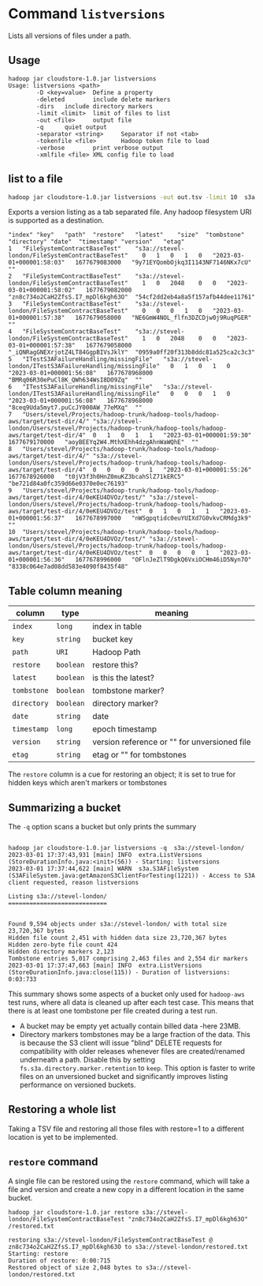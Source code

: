 <!---
  Licensed under the Apache License, Version 2.0 (the "License");
  you may not use this file except in compliance with the License.
  You may obtain a copy of the License at

   http://www.apache.org/licenses/LICENSE-2.0

  Unless required by applicable law or agreed to in writing, software
  distributed under the License is distributed on an "AS IS" BASIS,
  WITHOUT WARRANTIES OR CONDITIONS OF ANY KIND, either express or implied.
  See the License for the specific language governing permissions and
  limitations under the License. See accompanying LICENSE file.
-->

# Command `listversions`

Lists all versions of files under a path.

## Usage

```
hadoop jar cloudstore-1.0.jar listversions
Usage: listversions <path>
        -D <key=value>  Define a property
        -deleted        include delete markers
        -dirs   include directory markers        
        -limit <limit>  limit of files to list
        -out <file>     output file
        -q      quiet output
        -separator <string>     Separator if not <tab>
        -tokenfile <file>       Hadoop token file to load
        -verbose        print verbose output
        -xmlfile <file> XML config file to load

```

## list to a file

```bash
hadoop jar cloudstore-1.0.jar listversions -out out.tsv -limit 10  s3a://stevel-london/
```

Exports a version listing as a tab separated file. Any hadoop filesystem URI is supported as a destination.

```csv
"index"	"key"	"path"	"restore"	"latest"	"size"	"tombstone"	"directory"	"date"	"timestamp"	"version"	"etag"
1	"FileSystemContractBaseTest"	"s3a://stevel-london/FileSystemContractBaseTest"	0	1	0	1	0	"2023-03-01+000001:58:03"	1677679083000	"9y71EYQombOjkq3I1143NF7146NKx7cU"	""
2	"FileSystemContractBaseTest"	"s3a://stevel-london/FileSystemContractBaseTest"	1	0	2048	0	0	"2023-03-01+000001:58:02"	1677679082000	"zn8c734o2CaH2ZfsS.I7_mpDl6kgh63O"	"54cf2dd2eb4a8a5f157afb44dee11761"
3	"FileSystemContractBaseTest"	"s3a://stevel-london/FileSystemContractBaseTest"	0	0	0	1	0	"2023-03-01+000001:57:38"	1677679058000	"NE6GmW4NOL_flfn3DZCDjw0j9RuqPGER"	""
4	"FileSystemContractBaseTest"	"s3a://stevel-london/FileSystemContractBaseTest"	1	0	2048	0	0	"2023-03-01+000001:57:38"	1677679058000	"_iQNRagGNEXrjotZ4LT84GgpBIVsJklY"	"0959a0ff20f313b8ddc81a525ca2c3c3"
5	"ITestS3AFailureHandling/missingFile"	"s3a://stevel-london/ITestS3AFailureHandling/missingFile"	0	1	0	1	0	"2023-03-01+000001:56:08"	1677678968000	"BMRq06R30ePuCl8K_QWh634WsI8DO9Zq"	""
6	"ITestS3AFailureHandling/missingFile"	"s3a://stevel-london/ITestS3AFailureHandling/missingFile"	0	0	0	1	0	"2023-03-01+000001:56:08"	1677678968000	"8ceq9Uda5myt7.puCcJY000AW_77eMXq"	""
7	"Users/stevel/Projects/hadoop-trunk/hadoop-tools/hadoop-aws/target/test-dir/4/"	"s3a://stevel-london/Users/stevel/Projects/hadoop-trunk/hadoop-tools/hadoop-aws/target/test-dir/4"	0	1	0	1	1	"2023-03-01+000001:59:30"	1677679170000	"aoyBEEYq2W4.MthXEhh4dzgAhnWaWQhE"	""
8	"Users/stevel/Projects/hadoop-trunk/hadoop-tools/hadoop-aws/target/test-dir/4/"	"s3a://stevel-london/Users/stevel/Projects/hadoop-trunk/hadoop-tools/hadoop-aws/target/test-dir/4"	0	0	0	0	1	"2023-03-01+000001:55:26"	1677678926000	"t0jV3f3h0HnZ0muKZ3bcahSlZ71kERC5"	"be721d84a0fc359d66e0370e0ec76193"
9	"Users/stevel/Projects/hadoop-trunk/hadoop-tools/hadoop-aws/target/test-dir/4/0eKEU4DVOz/test/"	"s3a://stevel-london/Users/stevel/Projects/hadoop-trunk/hadoop-tools/hadoop-aws/target/test-dir/4/0eKEU4DVOz/test"	0	1	0	1	1	"2023-03-01+000001:56:37"	1677678997000	"nWSgpqtidc0euYUIXd7G0vkvCRMdg3k9"	""
10	"Users/stevel/Projects/hadoop-trunk/hadoop-tools/hadoop-aws/target/test-dir/4/0eKEU4DVOz/test/"	"s3a://stevel-london/Users/stevel/Projects/hadoop-trunk/hadoop-tools/hadoop-aws/target/test-dir/4/0eKEU4DVOz/test"	0	0	0	0	1	"2023-03-01+000001:56:36"	1677678996000	"OFlnJeZlT9DgkQ6VxiOCHm46iD5Nyn7O"	"8338c064e7ad08dd583e4090f8435f48"
```

## Table column meaning

| **column** | **type** | **meaning** |
|-----|------|---------|
| `index` | `long` | index in table |
| `key` | `string` | bucket key |
| `path` | `URI` | Hadoop Path |
| `restore` | `boolean` |  restore this? |
| `latest` | `boolean` | is this the latest? |
| `tombstone` | `boolean` | tombstone marker? |
| `directory` | `boolean` | directory marker? |
| `date` | `string` | date |
| `timestamp` | `long` | epoch timestamp  |
| `version` | `string` | version reference or "" for unversioned file |
| `etag` | `string` | etag or "" for tombstones |

The `restore` column is a cue for restoring an object; it is set to true for hidden keys which aren't markers or tombstones

## Summarizing a bucket

The `-q` option scans a bucket but only prints the summary

```

hadoop jar cloudstore-1.0.jar listversions -q  s3a://stevel-london/
2023-03-01 17:37:43,931 [main] INFO  extra.ListVersions (StoreDurationInfo.java:<init>(56)) - Starting: listversions
2023-03-01 17:37:44,622 [main] WARN  s3a.S3AFileSystem (S3AFileSystem.java:getAmazonS3ClientForTesting(1221)) - Access to S3A client requested, reason listversions

Listing s3a://stevel-london/
============================


Found 9,594 objects under s3a://stevel-london/ with total size 23,720,367 bytes
Hidden file count 2,451 with hidden data size 23,720,367 bytes
Hidden zero-byte file count 424
Hidden directory markers 2,123
Tombstone entries 5,017 comprising 2,463 files and 2,554 dir markers
2023-03-01 17:37:47,663 [main] INFO  extra.ListVersions (StoreDurationInfo.java:close(115)) - Duration of listversions: 0:03:733
```

This summary shows some aspects of a bucket only used for `hadoop-aws` test runs, where all data is cleaned
up after each test case. This means that there is at least one tombstone per file created during
a test run.

* A bucket may be empty yet actually contain billed data -here 23MB.
* Directory markers tombstones may be a large fraction of the data.
  This is because the S3 client will issue "blind" DELETE requests for
  compatibility with older releases whenever files are created/renamed underneath a path.
  Disable this by setting `fs.s3a.directory.marker.retention` to `keep`.
  This option is faster to write files on an unversioned bucket and significantly improves listing performance
  on versioned buckets.

## Restoring a whole list

Taking a TSV file and restoring all those files with restore=1 to a different location is yet to be implemented.


## `restore` command

A single file can be restored using the `restore` command, which will take a file and version
and create a new copy in a different location in the same bucket.

```
hadoop jar cloudstore-1.0.jar restore s3a://stevel-london/FileSystemContractBaseTest "zn8c734o2CaH2ZfsS.I7_mpDl6kgh63O" /restored.txt

restoring s3a://stevel-london/FileSystemContractBaseTest @ zn8c734o2CaH2ZfsS.I7_mpDl6kgh63O to s3a://stevel-london/restored.txt
Starting: restore
Duration of restore: 0:00:715
Restored object of size 2,048 bytes to s3a://stevel-london/restored.txt

```
